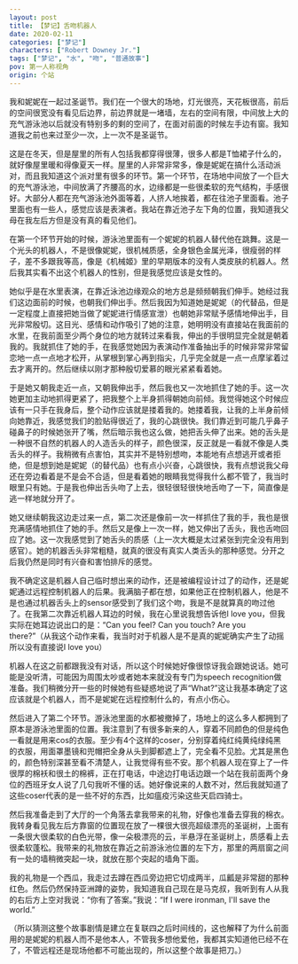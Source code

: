 ```yaml
---
layout: post
title: 【梦记】舌吻机器人
date: 2020-02-11
categories: ["梦记"]
characters: ["Robert Downey Jr."]
tags: ["梦记", "水", "吻", "普通故事"]
pov: 第一人称视角
origin: 个站
---
```


我和妮妮在一起过圣诞节。我们在一个很大的场地，灯光很亮，天花板很高，前后的空间很宽没有看见后边界，前边界就是一堵墙，左右的空间有限，中间放上大的充气游泳池以后就没有特别多的剩的空间了，在面对前面的时候左手边有窗。我知道我之前也来过至少一次，上一次不是圣诞节。

这是在冬天，但是屋里的所有人包括我都穿得很薄，很多人都是T恤裙子什么的，就好像屋里暖和得像夏天一样。屋里的人非常非常多，像是妮妮在搞什么活动派对，而且我知道这个派对里有很多的环节。第一个环节，在场地中间放了一个巨大的充气游泳池，中间放满了齐腰高的水，边缘都是一些很柔软的充气结构，手感很好。大部分人都在充气游泳池外面等着，人挤人地挨着，都在往池子里面看。池子里面也有一些人，感觉应该是表演者。我站在靠近池子左下角的位置，我知道我父母在我左后方但是没有真的看见他们。

在第一个环节开始的时候，游泳池里面有一个妮妮的机器人替代他在跳舞。这是一个光头的机器人，不是很像妮妮，很机械质感，全身银色金属光泽，很瘦弱的样子，差不多跟我等高，像是《机械姬》里的早期版本的没有人类皮肤的机器人。然后我其实看不出这个机器人的性别，但是我感觉应该是女性的。

她似乎是在水里表演，在靠近泳池边缘观众的地方总是频频朝我们伸手。她经过我们这边面前的时候，也朝我们伸出手。然后我因为知道她是妮妮（的代替品，但是一定程度上直接把她当做了妮妮进行情感宣泄）也朝她非常赋予感情地伸出手，目光非常殷切。这目光、感情和动作吸引了她的注意，她明明没有直接站在我面前的水里，在我前面至少两个身位的地方就转过来看我，伸出的手很明显完全就是朝着我的。我就抓住了她的手，在我感觉她因为表演动作准备抽出手的时候非常非常留恋地一点一点地才松开，从掌根到掌心再到指尖，几乎完全就是一点一点摩挲着过去才离开的。然后继续以刚才那种殷切爱慕的眼光紧紧看着她。

于是她又朝我走近一点，又朝我伸出手，然后我也又一次地抓住了她的手。这一次她更加主动地抓得更紧了，把我整个上半身抓得朝她向前倾。我觉得她这个时候应该有一只手在我身后，整个动作应该就是搂着我的。她搂着我，让我的上半身前倾向她靠近，我感觉我们的脸贴得很近了，我的心跳很快。我们靠近到可能几乎鼻子碰鼻子的时候她张开了嘴，然后暗示我也这么做，她把舌头伸了出来。她的舌头是一种很不自然的机器人的人造舌头的样子，颜色很深，反正就是一看就不像是人类舌头的样子。我稍微有点害怕，其实并不是特别想吻，本能地有点想逃开或者拒绝，但是想到她是妮妮（的替代品）也有点小兴奋，心跳很快，我有点想说我父母还在旁边看着是不是会不合适，但是看着她的眼睛我觉得我什么都不管了，我当时眼里只有她。于是我也伸出舌头吻了上去，很轻很轻很快地舌吻了一下，简直像是逃一样地就分开了。

她又继续朝我这边走过来一点，第二次还是像前一次一样抓住了我的手，我也是很充满感情地抓住了她的手。然后又是像上一次一样，她又伸出了舌头，我也舌吻回应了她。这一次我感觉到了她舌头的质感（上一次大概是太过紧张到完全没有用到感官）。她的机器舌头非常粗糙，就真的很没有真实人类舌头的那种感觉。分开之后我仍然是同时有兴奋和害怕排斥的感觉。

我不确定这是机器人自己临时想出来的动作，还是被编程设计过了的动作，还是妮妮通过远程控制机器人的后果。我满脑子都在想，如果他正在控制机器人，他是不是也通过机器舌头上的sensor感受到了我们这个吻，我是不是就算真的吻过他了。在我第二次靠近机器人耳边的时候，我在心里说我想告诉他I love you，但我实际在她耳边说出口的是：“Can you feel? Can you touch? Are you there?”（从我这个动作来看，我当时对于机器人是不是真的妮妮确实产生了动摇所以没有直接说I love you）

机器人在这之前都跟我没有对话，所以这个时候她好像很惊讶我会跟她说话。她可能是没听清，可能因为周围太吵或者她本来就没有专门为speech recognition做准备。我们稍微分开一些的时候她有些疑惑地说了声“What?”这让我基本确定了这应该就是个机器人，而不是妮妮在远程控制什么的，有点小伤心。

然后进入了第二个环节。游泳池里面的水都被撤掉了，场地上的这么多人都拥到了原本是游泳池里面的位置。我注意到了有很多新来的人，穿着不同颜色的但是纯色一看就是用来cos的衣服。至少有4个这样的coser，分别穿着纯红纯黄纯绿纯黑的衣服，用面罩墨镜和兜帽把全身从头到脚都遮上了，完全看不见脸。尤其是黑色的，颜色特别深甚至看不清楚人，让我觉得有些不安。那个机器人现在穿上了一件很厚的棉袄和很土的棉裤，正在打电话，中途边打电话边跟一个站在我前面两个身位的西班牙女人说了几句我听不懂的话。她好像说来的人数不对，然后我就知道了这些coser代表的是一些不好的东西，比如瘟疫污染这些天启四骑士。

然后我准备走到了大厅的一个角落去拿我带来的礼物，好像也准备去穿我的棉衣。我转身看见我左后方靠窗的位置现在放了一棵很大很亮超级漂亮的圣诞树，上面有一条很大很柔软的白色光带，像一朵极漂亮的云，半悬浮在圣诞树上，质感看上去很柔软蓬松。我带来的礼物放在靠近之前游泳池位置的左下方，那里的两扇窗之间有一处的墙稍微突起一块，就放在那个突起的墙角下面。

我的礼物是一个西瓜，我走过去蹲在西瓜旁边把它切成两半，瓜瓤是非常甜的那种红色。然后仍然保持亚洲蹲的姿势，我知道我自己现在是马克叔，我听到有人从我的右后方上空对我说：“你有了答案。”我说：“If I were ironman, I'll save the world.”

（所以猜测这整个故事剧情是建立在复联四之后时间线的，这也解释了为什么前面用的是妮妮的机器人而不是他本人，不管我多想他爱他，我都其实知道他已经不在了，不管远程还是现场他都不可能出现的，所以这整个故事是把刀。）